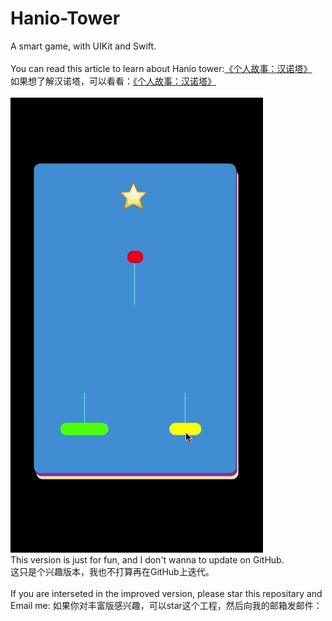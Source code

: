 # Hanio-Tower
A smart game, with UIKit and Swift.<br>
<br>
You can read this article to learn about Hanio tower:[《个人故事：汉诺塔》](http://www.swifthumb.com/thread-15731-1-1.html)<br>
如果想了解汉诺塔，可以看看：[《个人故事：汉诺塔》](http://www.swifthumb.com/thread-15731-1-1.html)<br>
<br>
![](https://github.com/DingHub/ScreenShots/blob/master/Hanio/Hanio.gif)
<br>
This version is just for fun, and I don't wanna to update on GitHub.<br>
这只是个兴趣版本，我也不打算再在GitHub上迭代。<br>
<br>
If you are interseted in the improved version, please star this repositary and Email me:[](love-nankai@163.com)
如果你对丰富版感兴趣，可以star这个工程，然后向我的邮箱发邮件：[](love-nankai@163.com)
